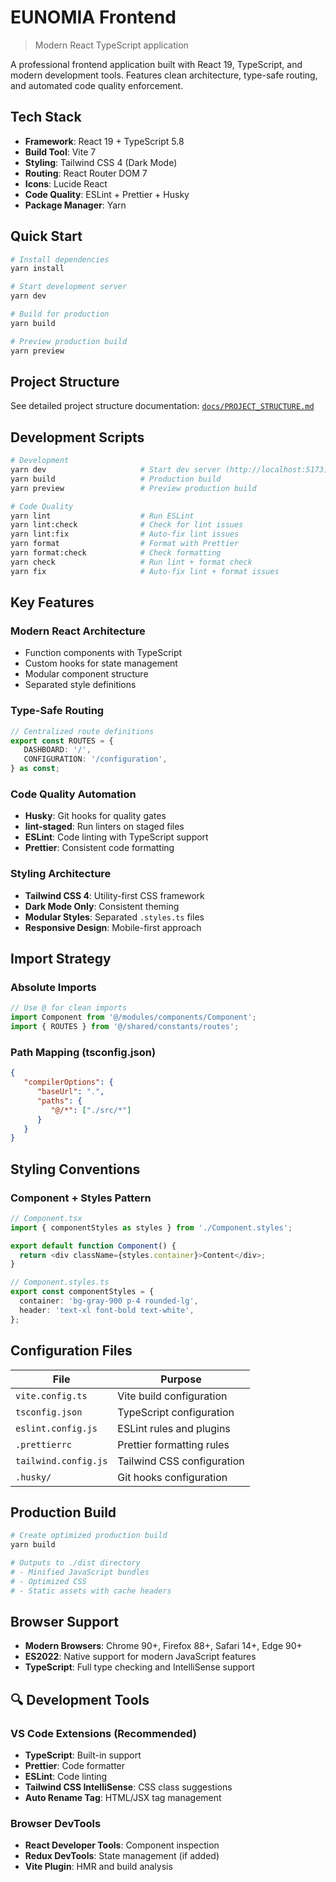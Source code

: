 # EUNOMIA Frontend

> Modern React TypeScript application

A professional frontend application built with React 19, TypeScript, and modern development tools. Features clean architecture, type-safe routing, and automated code quality enforcement.

## Tech Stack

- **Framework**: React 19 + TypeScript 5.8
- **Build Tool**: Vite 7
- **Styling**: Tailwind CSS 4 (Dark Mode)
- **Routing**: React Router DOM 7
- **Icons**: Lucide React
- **Code Quality**: ESLint + Prettier + Husky
- **Package Manager**: Yarn

## Quick Start

```bash
# Install dependencies
yarn install

# Start development server
yarn dev

# Build for production
yarn build

# Preview production build
yarn preview
```

## Project Structure

See detailed project structure documentation: [`docs/PROJECT_STRUCTURE.md`](docs/PROJECT_STRUCTURE.md)

## Development Scripts

```bash
# Development
yarn dev                     # Start dev server (http://localhost:5173)
yarn build                   # Production build
yarn preview                 # Preview production build

# Code Quality
yarn lint                    # Run ESLint
yarn lint:check              # Check for lint issues
yarn lint:fix                # Auto-fix lint issues
yarn format                  # Format with Prettier
yarn format:check            # Check formatting
yarn check                   # Run lint + format check
yarn fix                     # Auto-fix lint + format issues
```

## Key Features

### Modern React Architecture

- Function components with TypeScript
- Custom hooks for state management
- Modular component structure
- Separated style definitions

### Type-Safe Routing

```typescript
// Centralized route definitions
export const ROUTES = {
   DASHBOARD: '/',
   CONFIGURATION: '/configuration',
} as const;
```

### Code Quality Automation

- **Husky**: Git hooks for quality gates
- **lint-staged**: Run linters on staged files
- **ESLint**: Code linting with TypeScript support
- **Prettier**: Consistent code formatting

### Styling Architecture

- **Tailwind CSS 4**: Utility-first CSS framework
- **Dark Mode Only**: Consistent theming
- **Modular Styles**: Separated `.styles.ts` files
- **Responsive Design**: Mobile-first approach

## Import Strategy

### Absolute Imports

```typescript
// Use @ for clean imports
import Component from '@/modules/components/Component';
import { ROUTES } from '@/shared/constants/routes';
```

### Path Mapping (tsconfig.json)

```json
{
   "compilerOptions": {
      "baseUrl": ".",
      "paths": {
         "@/*": ["./src/*"]
      }
   }
}
```

## Styling Conventions

### Component + Styles Pattern

```typescript
// Component.tsx
import { componentStyles as styles } from './Component.styles';

export default function Component() {
  return <div className={styles.container}>Content</div>;
}

// Component.styles.ts
export const componentStyles = {
  container: 'bg-gray-900 p-4 rounded-lg',
  header: 'text-xl font-bold text-white',
};
```

## Configuration Files

| File                 | Purpose                    |
| -------------------- | -------------------------- |
| `vite.config.ts`     | Vite build configuration   |
| `tsconfig.json`      | TypeScript configuration   |
| `eslint.config.js`   | ESLint rules and plugins   |
| `.prettierrc`        | Prettier formatting rules  |
| `tailwind.config.js` | Tailwind CSS configuration |
| `.husky/`            | Git hooks configuration    |

## Production Build

```bash
# Create optimized production build
yarn build

# Outputs to ./dist directory
# - Minified JavaScript bundles
# - Optimized CSS
# - Static assets with cache headers
```

## Browser Support

- **Modern Browsers**: Chrome 90+, Firefox 88+, Safari 14+, Edge 90+
- **ES2022**: Native support for modern JavaScript features
- **TypeScript**: Full type checking and IntelliSense support

## 🔍 Development Tools

### VS Code Extensions (Recommended)

- **TypeScript**: Built-in support
- **Prettier**: Code formatter
- **ESLint**: Code linting
- **Tailwind CSS IntelliSense**: CSS class suggestions
- **Auto Rename Tag**: HTML/JSX tag management

### Browser DevTools

- **React Developer Tools**: Component inspection
- **Redux DevTools**: State management (if added)
- **Vite Plugin**: HMR and build analysis
